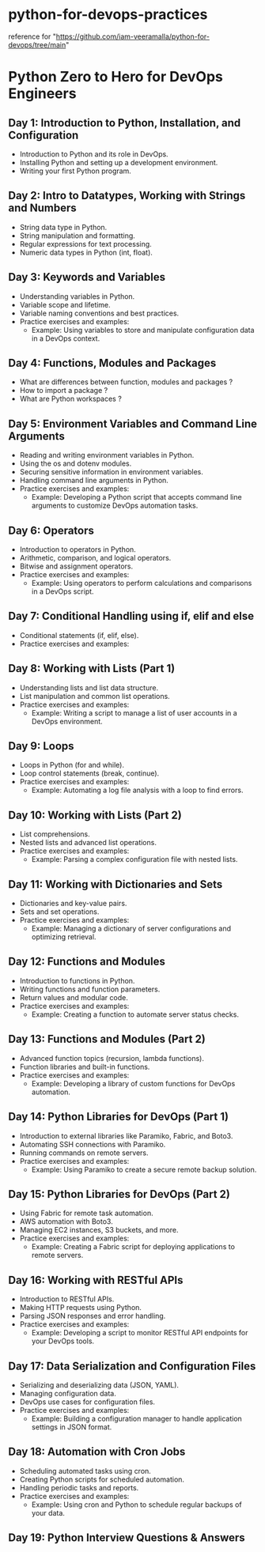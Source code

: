 # python-for-devops-practices
reference for "https://github.com/iam-veeramalla/python-for-devops/tree/main"




# Python Zero to Hero for DevOps Engineers



## Day 1: Introduction to Python, Installation, and Configuration
- Introduction to Python and its role in DevOps.
- Installing Python and setting up a development environment.
- Writing your first Python program.

## Day 2: Intro to Datatypes, Working with Strings and Numbers
- String data type in Python.
- String manipulation and formatting.
- Regular expressions for text processing.
- Numeric data types in Python (int, float).

## Day 3: Keywords and Variables
- Understanding variables in Python.
- Variable scope and lifetime.
- Variable naming conventions and best practices.
- Practice exercises and examples:
  - Example: Using variables to store and manipulate configuration data in a DevOps context.

## Day 4: Functions, Modules and Packages
- What are differences between function, modules and packages ?
- How to import a package ?
- What are Python workspaces ?

## Day 5: Environment Variables and Command Line Arguments
- Reading and writing environment variables in Python.
- Using the os and dotenv modules.
- Securing sensitive information in environment variables.
- Handling command line arguments in Python.
- Practice exercises and examples:
  - Example: Developing a Python script that accepts command line arguments to customize DevOps automation tasks.

## Day 6: Operators
- Introduction to operators in Python.
- Arithmetic, comparison, and logical operators.
- Bitwise and assignment operators.
- Practice exercises and examples:
  - Example: Using operators to perform calculations and comparisons in a DevOps script.

## Day 7: Conditional Handling using if, elif and else
- Conditional statements (if, elif, else).
- Practice exercises and examples:

## Day 8: Working with Lists (Part 1)
- Understanding lists and list data structure.
- List manipulation and common list operations.
- Practice exercises and examples:
  - Example: Writing a script to manage a list of user accounts in a DevOps environment.

## Day 9: Loops
- Loops in Python (for and while).
- Loop control statements (break, continue).
- Practice exercises and examples:
  - Example: Automating a log file analysis with a loop to find errors.

## Day 10: Working with Lists (Part 2)
- List comprehensions.
- Nested lists and advanced list operations.
- Practice exercises and examples:
  - Example: Parsing a complex configuration file with nested lists.

## Day 11: Working with Dictionaries and Sets
- Dictionaries and key-value pairs.
- Sets and set operations.
- Practice exercises and examples:
  - Example: Managing a dictionary of server configurations and optimizing retrieval.

## Day 12: Functions and Modules
- Introduction to functions in Python.
- Writing functions and function parameters.
- Return values and modular code.
- Practice exercises and examples:
  - Example: Creating a function to automate server status checks.

## Day 13: Functions and Modules (Part 2)
- Advanced function topics (recursion, lambda functions).
- Function libraries and built-in functions.
- Practice exercises and examples:
  - Example: Developing a library of custom functions for DevOps automation.

## Day 14: Python Libraries for DevOps (Part 1)
- Introduction to external libraries like Paramiko, Fabric, and Boto3.
- Automating SSH connections with Paramiko.
- Running commands on remote servers.
- Practice exercises and examples:
  - Example: Using Paramiko to create a secure remote backup solution.

## Day 15: Python Libraries for DevOps (Part 2)
- Using Fabric for remote task automation.
- AWS automation with Boto3.
- Managing EC2 instances, S3 buckets, and more.
- Practice exercises and examples:
  - Example: Creating a Fabric script for deploying applications to remote servers.

## Day 16: Working with RESTful APIs
- Introduction to RESTful APIs.
- Making HTTP requests using Python.
- Parsing JSON responses and error handling.
- Practice exercises and examples:
  - Example: Developing a script to monitor RESTful API endpoints for your DevOps tools.

## Day 17: Data Serialization and Configuration Files
- Serializing and deserializing data (JSON, YAML).
- Managing configuration data.
- DevOps use cases for configuration files.
- Practice exercises and examples:
  - Example: Building a configuration manager to handle application settings in JSON format.

## Day 18: Automation with Cron Jobs
- Scheduling automated tasks using cron.
- Creating Python scripts for scheduled automation.
- Handling periodic tasks and reports.
- Practice exercises and examples:
  - Example: Using cron and Python to schedule regular backups of your data.

## Day 19: Python Interview Questions & Answers

